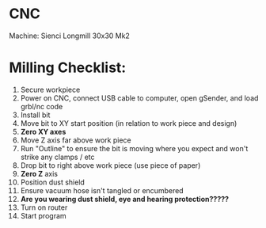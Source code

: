 # CNC

Machine: Sienci Longmill 30x30 Mk2

# Milling Checklist:

1. Secure workpiece
2. Power on CNC, connect USB cable to computer, open gSender, and load grbl/nc code
3. Install bit
4. Move bit to XY start position (in relation to work piece and design)
5. **Zero XY axes**
6. Move Z axis far above work piece
7. Run "Outline" to ensure the bit is moving where you expect and won't strike any clamps / etc
8. Drop bit to right above work piece (use piece of paper)
9. **Zero Z** axis
10. Position dust shield
11. Ensure vacuum hose isn't tangled or encumbered 
12. **Are you wearing dust shield, eye and hearing protection?????**
13. Turn on router
14. Start program
